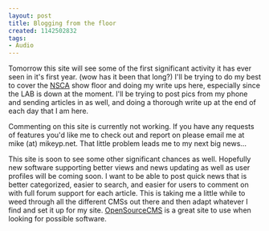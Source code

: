 ```yaml
--- 
layout: post
title: Blogging from the floor
created: 1142502832
tags: 
- Audio
---
```

Tomorrow this site will see some of the first significant activity it has ever seen in it's first year. (wow has it been that long?) I'll be trying to do my best to cover the [NSCA](http://www.nscaexpo.org) show floor and doing my write ups here, especially since the LAB is down at the moment. I'll be trying to post pics from my phone and sending articles in as well, and doing a thorough write up at the end of each day that I am here. 

Commenting on this site is currently not working. If you have any requests of features you'd like me to check out and report on please email me at mike (at) mikeyp.net. That little problem leads me to my next big news...

This site is soon to see some other significant chances as well. Hopefully new software supporting better views and news updating as well as user profiles will be coming soon. I want to be able to post quick news that is better categorized, easier to search, and easier for users to comment on with full forum support for each article. This is taking me a little while to weed through all the different CMSs out there and then adapt whatever I find and set it up for my site. [OpenSourceCMS](http://www.opensourcecms.com/) is a great site to use when looking for possible software. 


